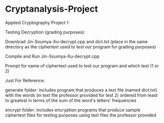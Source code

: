 # Cryptanalysis-Project
Applied Cryptography Project 1


Testing Decryption (grading purposes):

Download Jin-Soumya-Xu-decrypt.cpp and dict.txt (place in the same directory as the ciphertext used to test our program for grading purposes)

Compile and Run Jin-Soumya-Xu-decrypt.cpp

Prompt for name of ciphertext used to test our program and which test (1 or 2)




Just For Reference:

generate folder: includes program that produces a text file (named dict.txt) with the words (in text file professor provided for test 2) ordered from least to greatest in terms of the sum of the word's letters' frequencies

encrypt folder: includes encryption programs that produce sample ciphertext files for testing purposes using text files the professor provided

